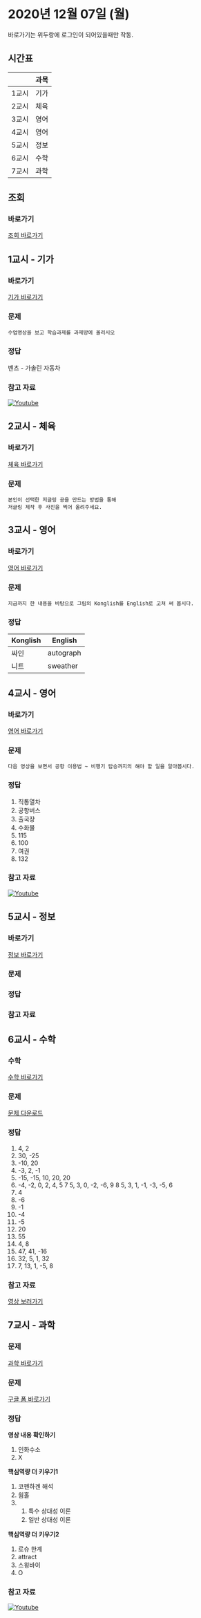 # 2020년 12월 07일 (월)

바로가기는 위두랑에 로그인이 되어있을때만 작동.

## 시간표
|    |과목|
|----|---|
|1교시|기가|
|2교시|체육|
|3교시|영어|
|4교시|영어|
|5교시|정보|
|6교시|수학|
|7교시|과학|



## 조회
### 바로가기
[조회 바로가기](https://rang.edunet.net/class/G000364114/classNotifyView.do?pageNo=1&notifySequence=302945)

## 1교시 - 기가
### 바로가기
[기가 바로가기](https://rang.edunet.net/class/G000367106/hmwkppList.do?hmwkSeq=727133&hmwkTypeCd=ALL)
### 문제
```
수업영상을 보고 학습과제를 과제방에 올리시오
```
### 정답
벤츠 - 가솔린 자동차
### 참고 자료
[![Youtube](http://img.youtube.com/vi/aSk04u8YyoI/0.jpg)](https://www.youtube.com/embed/aSk04u8YyoI "Youtube")

## 2교시 - 체육
### 바로가기
[체육 바로가기](https://rang.edunet.net/class/G000363883/hmwkppList.do?hmwkSeq=722612&hmwkTypeCd=ALL)
### 문제
```
본인이 선택한 저글링 공을 만드는 방법을 통해
저글링 제작 후 사진을 찍어 올려주세요.
```

## 3교시 - 영어
### 바로가기
[영어 바로가기](https://rang.edunet.net/class/G000325221/hmwkppList.do?hmwkSeq=722223&hmwkTypeCd=ALL)
### 문제
```
지금까지 한 내용을 바탕으로 그림의 Konglish를 English로 고쳐 써 봅시다.
```
### 정답
|  Konglish  |  English  |
|------------|-----------|
|싸인        |autograph  |
|니트        |sweather

## 4교시 - 영어
### 바로가기
[영어 바로가기](https://rang.edunet.net/class/G000325221/hmwkppList.do?hmwkSeq=722232&hmwkTypeCd=ALL)
### 문제
```
다음 영상을 보면서 공항 이용법 ~ 비행기 탑승까지의 해야 할 일을 알아봅시다.
```
### 정답
1. 직통열차
2. 공항버스
3. 출국장
4. 수화물
5. 115
6. 100
7. 여권
8. 132
### 참고 자료
[![Youtube](http://img.youtube.com/vi/ZpWI4iivJpY/0.jpg)](https://www.youtube.com/embed/ZpWI4iivJpY "Youtube")

## 5교시 - 정보
### 바로가기
[정보 바로가기](https://rang.edunet.net/class/G000371838/index.do)
### 문제
<!-- [구글 폼 바로가기](https://forms.gle/00000000000000000) -->
### 정답
### 참고 자료

## 6교시 - 수학
### 수학
[수학 바로가기](https://rang.edunet.net/class/G000325357/hmwkppList.do?hmwkSeq=723929&hmwkTypeCd=ALL)
### 문제
[문제 다운로드](https://rang.edunet.net/common/fileDownload.do?type=homework&sequence=488238)
### 정답
1. 4, 2
2. 30, -25
3. -10, 20
4. -3, 2, -1
5. -15, -15, 10, 20, 20
6. -4, -2, 0, 2, 4,  5
7 5, 3, 0, -2, -6, 9
8 5, 3, 1, -1, -3, -5, 6
9. 4
10. -6
11. -1
12. -4
13. -5
14. 20
15. 55
16. 4, 8
17. 47, 41, -16
18. 32, 5, 1, 32
19. 7, 13, 1, -5, 8
### 참고 자료
[영상 보러가기](https://play.mbus.tv/1762b179b0931bbb)

## 7교시 - 과학
### 문제
[과학 바로가기](https://rang.edunet.net/class/G000325407/hmwkppList.do?hmwkSeq=727092&hmwkTypeCd=ALL)
### 문제
[구글 폼 바로가기](https://forms.gle/LtqcQfqcQ6cnmAam8)
### 정답
__영상 내용 확인하기__
1. 인화수소
2. X

__핵심역량 더 키우기1__
1. 코펜하겐 해석
2. 웜홀
3. 1. 특수 상대성 이론
   2. 일반 상대성 이론
   
__핵심역량 더 키우기2__
1. 로슈 한계
2. attract
3. 스윙바이
4. O
### 참고 자료
[![Youtube](http://img.youtube.com/vi/IcRXJOZPoLc/0.jpg)](https://www.youtube.com/embed/IcRXJOZPoLc "Youtube")
